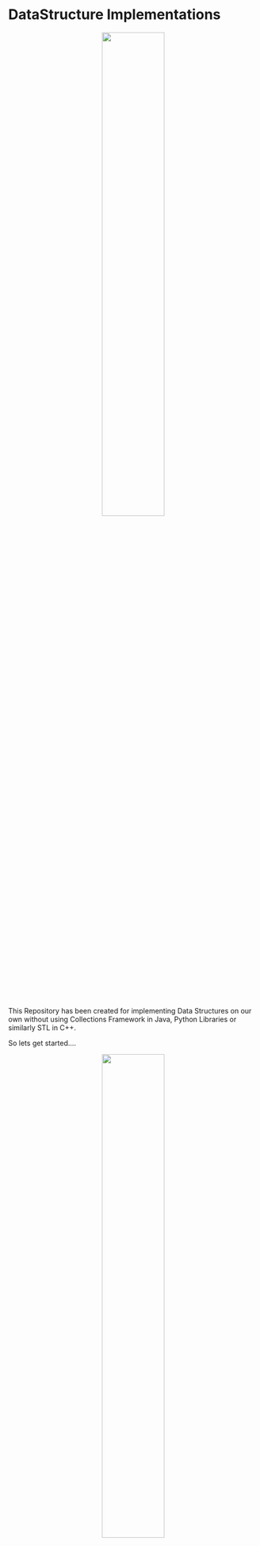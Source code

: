 # DataStructure Implementations
<p align = "center"><img src = "https://media.giphy.com/media/fU4elxKlRsulB4Jy7w/giphy.gif" width = 50%></p>

This Repository has been created for implementing Data Structures on our own without using Collections Framework in Java, Python Libraries or similarly STL in C++.

So lets get started....


<p align = "center"><img src = "https://media.giphy.com/media/TilmLMmWrRYYHjLfub/giphy.gif" width = 50%></p>


## How to use it?

✏ Fork the repository

✏ Clone the repository.
```
~ $ git clone 
```

✏ Create a folder where you want to store the project on your desktop.

✏ Now you can make change in the templates by opening in your favourite text editor.

✏ After making changes in your repo now you have to push it

✏ Add commit and push all your changes

```
~ $ git add --all
~ $ git commit -m "Initial commit"
~ $ git push -u origin master
```
And you are good to go 😎🎉🎉


<p align = "center"><img src = "https://media.giphy.com/media/3ohfFL8dGMYarN4HGo/giphy.gif" width = 50%></p>


# CODE OF CONDUCT
## Our Pledge

In the interest of fostering an open and welcoming environment, we as contributors and maintainers pledge to making participation in our project and our community a harassment-free experience for everyone, regardless of age, body size, disability, ethnicity, sex characteristics, gender identity and expression, level of experience, education, socio-economic status, nationality, personal appearance, race, religion, or sexual identity and orientation.

## Our Standards

Examples of behavior that contributes to creating a positive environment include:

Using welcoming and inclusive language
Being respectful of differing viewpoints and experiences
Gracefully accepting constructive criticism
Focusing on what is best for the community
Showing empathy towards other community members
Examples of unacceptable behavior by participants include:

The use of sexualized language or imagery and unwelcome sexual attention or advances
Trolling, insulting/derogatory comments, and personal or political attacks
Public or private harassment
Publishing others' private information, such as a physical or electronic address, without explicit permission
Other conduct which could reasonably be considered inappropriate in a professional setting

## Our Responsibilities

Project maintainers are responsible for clarifying the standards of acceptable behavior and are expected to take appropriate and fair corrective action in response to any instances of unacceptable behavior.

Project maintainers have the right and responsibility to remove, edit, or reject comments, commits, code, wiki edits, issues, and other contributions that are not aligned to this Code of Conduct, or to ban temporarily or permanently any contributor for other behaviors that they deem inappropriate, threatening, offensive, or harmful.

## Scope

This Code of Conduct applies both within project spaces and in public spaces when an individual is representing the project or its community. Examples of representing a project or community include using an official project e-mail address, posting via an official social media account, or acting as an appointed representative at an online or offline event. Representation of a project may be further defined and clarified by project maintainers.

## Enforcement

Instances of abusive, harassing, or otherwise unacceptable behavior may be reported by contacting the project team at smaranjitghose@protonmail.com. All complaints will be reviewed and investigated and will result in a response that is deemed necessary and appropriate to the circumstances. The project team is obligated to maintain confidentiality with regard to the reporter of an incident. Further details of specific enforcement policies may be posted separately.

Project maintainers who do not follow or enforce the Code of Conduct in good faith may face temporary or permanent repercussions as determined by other members of the project's leadership.

## Attribution

This Code of Conduct is adapted from the Contributor Covenant, version 1.4, available at https://www.contributor-covenant.org/version/1/4/code-of-conduct.html

For answers to common questions about this code of conduct, see https://www.contributor-covenant.org/faq


<p align = "center"><img src = "https://media.giphy.com/media/26FeXd1wiG3EAJdxS/giphy.gif" width = 50% height = 100%></p>
